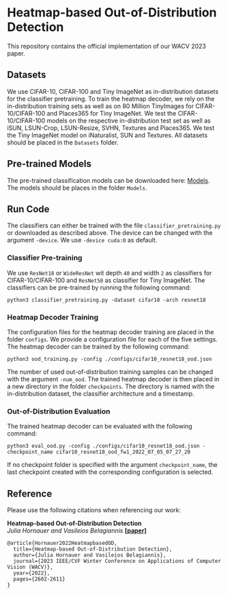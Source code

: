 # Heatmap-based Out-of-Distribution Detection

This repository contains the official implementation of our  WACV 2023 paper. 

## Datasets
We use CIFAR-10, CIFAR-100 and Tiny ImageNet as in-distribution datasets for the classifier pretraining. To train the heatmap decoder, we rely on the in-distribution training sets as well as on 80 Million TinyImages for CIFAR-10/CIFAR-100 and Places365 for Tiny ImageNet. 
We test the CIFAR-10/CIFAR-100 models on the respective in-distribution test set as well as iSUN, LSUN-Crop, LSUN-Resize, SVHN, Textures and Places365. We test the Tiny ImageNet model on iNaturalist, SUN and Textures. 
All datasets should be placed in the `Datasets` folder. 


## Pre-trained Models 
The pre-trained classification models can be downloaded here: [Models](https://cloudstore.uni-ulm.de/s/Wtpcebb3i4NXDcp). The models should be places in the folder `Models`.

## Run Code 
The classifiers can either be trained with the file `classifier_pretraining.py` or downloaded as described above. The device can be changed with the argument `-device`. We use `-device cuda:0` as default.

### Classifier Pre-training 
We use `ResNet18` or `WideResNet` wit depth `40` and width `2` as classifiers for CIFAR-10/CIFAR-100 and `ResNet50` as classifier for Tiny ImageNet.
The classifiers can be pre-trained by running the following command: 

```
python3 classifier_pretraining.py -dataset cifar10 -arch resnet18 
```

### Heatmap Decoder Training 
The configuration files for the heatmap decoder training are placed in the folder `configs`. We provide a configuration file for each of the five settings. 
The heatmap decoder can be trained by the following command: 

```
python3 ood_training.py -config ./configs/cifar10_resnet18_ood.json 
```

The number of used out-of-distribution training samples can be changed with the argument `-num_ood`. 
The trained heatmap decoder is then placed in a new directory in the folder `checkpoints`. The directory is named with the in-distribution dataset, the classifier architecture and a timestamp. 

### Out-of-Distribution Evaluation 
The trained heatmap decoder can be evaluated with the following command: 

```
python3 eval_ood.py -config ./configs/cifar10_resnet18_ood.json -checkpoint_name cifar10_resnet18_ood_fw1_2022_07_05_07_27_20
```

If no checkpoint folder is specified with the argument `checkpoint_name`, the last checkpoint created with the corresponding configuration is selected. 

## Reference
Please use the following citations when referencing our work:

**Heatmap-based Out-of-Distribution Detection** \
*Julia Hornauer and Vasileios Belagiannis* **[[paper]](https://arxiv.org/abs/2211.08115)**
```
@article{Hornauer2022HeatmapbasedOD,
  title={Heatmap-based Out-of-Distribution Detection},
  author={Julia Hornauer and Vasileios Belagiannis},
  journal={2023 IEEE/CVF Winter Conference on Applications of Computer Vision (WACV)},
  year={2022},
  pages={2602-2611}
}
``` 